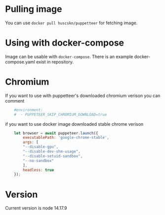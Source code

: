 # Pulling image
You can use ```docker pull huscskn/puppetteer``` for fetching image.

# Using with docker-compose
Image can be usable with ```docker-compose```. There is an example docker-compose.yaml exist in repository.

# Chromium

If you want to use with puppetteer's downloaded chromium verison you can comment 

```yaml
    #environment:
    #  - PUPPETEER_SKIP_CHROMIUM_DOWNLOAD=true
```

if you want to use docker image downloaded stable chrome verison 

```js
    let browser = await puppeteer.launch({
        executablePath: 'google-chrome-stable',
        args: [
        "--disable-gpu",
        "--disable-dev-shm-usage",
        "--disable-setuid-sandbox",
        "--no-sandbox"
        ],
        headless: true
    });
```

# Version

Current version is node 14.17.9
